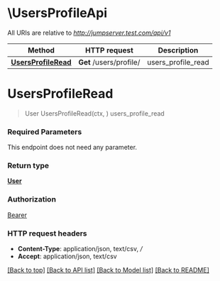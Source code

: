 # \UsersProfileApi

All URIs are relative to *http://jumpserver.test.com/api/v1*

Method | HTTP request | Description
------------- | ------------- | -------------
[**UsersProfileRead**](UsersProfileApi.md#UsersProfileRead) | **Get** /users/profile/ | users_profile_read


# **UsersProfileRead**
> User UsersProfileRead(ctx, )
users_profile_read



### Required Parameters
This endpoint does not need any parameter.

### Return type

[**User**](User.md)

### Authorization

[Bearer](../README.md#Bearer)

### HTTP request headers

 - **Content-Type**: application/json, text/csv, */*
 - **Accept**: application/json, text/csv

[[Back to top]](#) [[Back to API list]](../README.md#documentation-for-api-endpoints) [[Back to Model list]](../README.md#documentation-for-models) [[Back to README]](../README.md)

